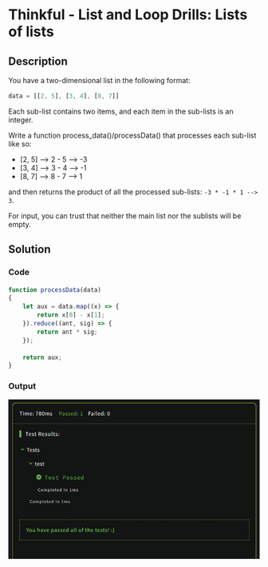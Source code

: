 # Thinkful - List and Loop Drills: Lists of lists

## Description

You have a two-dimensional list in the following format:

```JavaScript
data = [[2, 5], [3, 4], [8, 7]]
```

Each sub-list contains two items, and each item in the sub-lists is an integer.

Write a function process_data()/processData() that processes each sub-list like so:

- [2, 5] --> 2 - 5 --> -3
- [3, 4] --> 3 - 4 --> -1
- [8, 7] --> 8 - 7 --> 1

and then returns the product of all the processed sub-lists: `-3 * -1 * 1 --> 3`.

For input, you can trust that neither the main list nor the sublists will be empty.

## Solution

### Code

```JavaScript
function processData(data)
{
    let aux = data.map((x) => {
        return x[0] - x[1];
    }).reduce((ant, sig) => {
        return ant * sig;
    });
    
    return aux;
}

```

### Output

<img src="./../Images/basicCalc.png" alt="drawing"/><br>